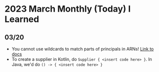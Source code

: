 # 2023 March Monthly (Today) I Learned

## 03/20

- You cannot use wildcards to match parts of principals in ARNs! [Link to docs](https://docs.aws.amazon.com/IAM/latest/UserGuide/reference_policies_elements_principal.html#:~:text=Note-,You%20cannot%20use%20a%20wildcard%20to%20match%20part%20of%20a%20principal%20name%20or%20ARN.,-AWS%20account%20principals)
- To create a supplier in Kotlin, do `Supplier { <insert code here> }`. In Java, we'd do `() -> { <insert code here> }`